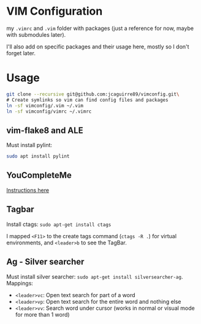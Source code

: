 # VIM Configuration
my `.vimrc` and `.vim` folder with packages (just a reference for now, maybe with submodules later).

I'll also add on specific packages and their usage here, mostly so I don't forget later.

# Usage

```bash
git clone --recursive git@github.com:jcaguirre89/vimconfig.git\
# Create symlinks so vim can find config files and packages
ln -sf vimconfig/.vim ~/.vim
ln -sf vimconfig/vimrc ~/.vimrc
```

## vim-flake8 and ALE
Must install pylint:
```bash
sudo apt install pylint
```

## YouCompleteMe
[Instructions here](https://github.com/Valloric/YouCompleteMe#linux-64-bit)

## Tagbar
Install ctags: `sudo apt-get install ctags`

I mapped `<F11>` to the create tags command (`ctags -R .`) for virtual environments, and `<leader>b` to see the TagBar.

## Ag - Silver searcher
Must install silver searcher: `sudo apt-get install silversearcher-ag`. Mappings:
- `<leader>vc`: Open text search for part of a word
- `<leader>vp`: Open text search for the entire word and nothing else
- `<leader>vv`: Search word under cursor (works in normal or visual mode for more than 1 word)
